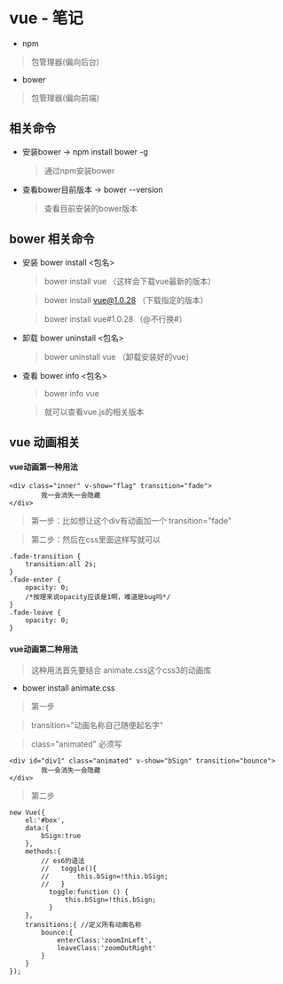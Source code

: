 # vue - 笔记

+ npm 

> 包管理器(偏向后台)

+ bower

> 包管理器(偏向前端)

## 相关命令

+ 安装bower -> npm install bower -g 

    > 通过npm安装bower

+ 查看bower目前版本 -> bower --version

    > 查看目前安装的bower版本

## bower 相关命令

+ 安装 bower install <包名>
    > bower install vue （这样会下载vue最新的版本）
    
    > bower install vue@1.0.28 （下载指定的版本）
    
    > bower install vue#1.0.28 （@不行换#）
    
+ 卸载 bower uninstall <包名>

    > bower uninstall vue （卸载安装好的vue）
    
+ 查看 bower info <包名>

    > bower info vue

    > 就可以查看vue.js的相关版本


## vue 动画相关

#### vue动画第一种用法

```
<div class="inner" v-show="flag" transition="fade">
        我一会消失一会隐藏
</div>
```
> 第一步：比如想让这个div有动画加一个 transition="fade"

> 第二步：然后在css里面这样写就可以
```
.fade-transition {
    transition:all 2s;
}
.fade-enter {
    opacity: 0;
    /*按理来说opacity应该是1啊，难道是bug吗*/
}
.fade-leave {
    opacity: 0;
}
```

#### vue动画第二种用法

> 这种用法首先要结合 animate.css这个css3的动画库

+ bower install animate.css

> 第一步

> transition="动画名称自己随便起名字"

> class="animated" 必须写 

```
<div id="div1" class="animated" v-show="bSign" transition="bounce">
        我一会消失一会隐藏
</div>
```

> 第二步

```
new Vue({
    el:'#box',
    data:{
        bSign:true
    },
    methods:{
        // es6的语法
        //   toggle(){
        //       this.bSign=!this.bSign;
        //   }
          toggle:function () {
              this.bSign=!this.bSign;
          }
    },
    transitions:{ //定义所有动画名称
        bounce:{
            enterClass:'zoomInLeft',
            leaveClass:'zoomOutRight'
        }
    }
});
```

